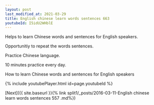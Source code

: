 ```yaml
---
layout: post
last_modified_at: 2021-03-29
title: English chinese learn words sentences 663 
youtubeId: I5idU2WHblE
---
```

 
 
Helps to learn Chinese words and sentences for English speakers.

Opportunitiy to repeat the words sentences. 

Practice Chinese language. 
 
10 minutes practice every day. 
 
How to learn Chinese words and sentences for English speakers 
 
{% include youtubePlayer.html id=page.youtubeId %}
 
 
[Next]({{ site.baseurl }}{% link  split1/_posts/2016-03-11-English chinese learn words sentences 557 .md%})
 
